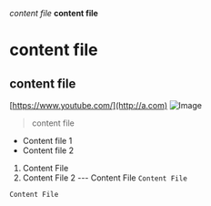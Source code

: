 *content file*
**content file**
# content file 
## content file
[https://www.youtube.com/](http://a.com)
![Image](http://url/a.png)
> content file
* Content file 1
* Content file 2
1. Content File
2. Content File 2
--- Content File
`Content File`
```
Content File
```
